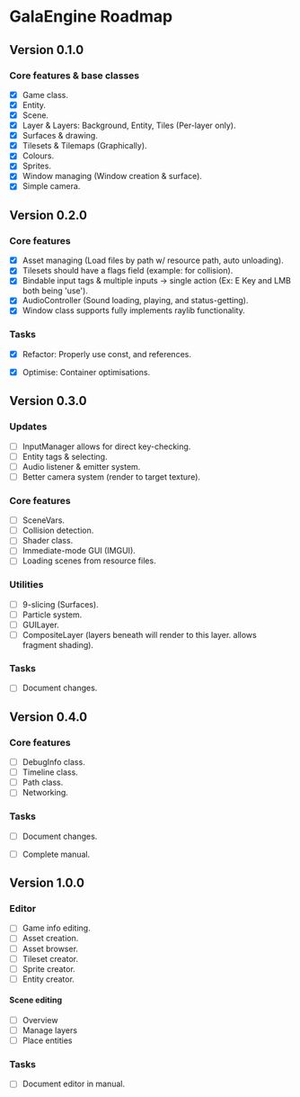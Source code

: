 # GalaEngine Roadmap
## Version 0.1.0
### Core features & base classes
- [x] Game class.
- [x] Entity.
- [x] Scene.
- [x] Layer & Layers: Background, Entity, Tiles (Per-layer only).
- [x] Surfaces & drawing.
- [x] Tilesets & Tilemaps (Graphically).
- [x] Colours.
- [x] Sprites.
- [x] Window managing (Window creation & surface).
- [x] Simple camera.
			
## Version 0.2.0
### Core features
- [x] Asset managing (Load files by path w/ resource path, auto unloading).
- [x] Tilesets should have a flags field (example: for collision).
- [x] Bindable input tags & multiple inputs -> single action (Ex: E Key and LMB both being 'use').
- [x] AudioController (Sound loading, playing, and status-getting).
- [x] Window class supports fully implements raylib functionality.

### Tasks
- [x] Refactor: Properly use const, and references.
- [x] Optimise: Container optimisations.


## Version 0.3.0
### Updates
- [ ] InputManager allows for direct key-checking.
- [ ] Entity tags & selecting.
- [ ] Audio listener & emitter system.
- [ ] Better camera system (render to target texture).

### Core features
- [ ] SceneVars.
- [ ] Collision detection.
- [ ] Shader class.
- [ ] Immediate-mode GUI (IMGUI).
- [ ] Loading scenes from resource files.

### Utilities
- [ ] 9-slicing (Surfaces).
- [ ] Particle system.
- [ ] GUILayer.
- [ ] CompositeLayer (layers beneath will render to this layer. allows fragment shading).

### Tasks
- [ ] Document changes.


## Version 0.4.0
### Core features
- [ ] DebugInfo class.
- [ ] Timeline class.
- [ ] Path class.
- [ ] Networking.

### Tasks
- [ ] Document changes.
- [ ] Complete manual.


## Version 1.0.0
### Editor
- [ ] Game info editing.
- [ ] Asset creation.
- [ ] Asset browser.
- [ ] Tileset creator.
- [ ] Sprite creator.
- [ ] Entity creator.

#### Scene editing
- [ ] Overview
- [ ] Manage layers
- [ ] Place entities

### Tasks
- [ ] Document editor in manual.
